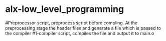 # alx-low_level_programming
#Preprocessor script, preprocess script before compling. At the preprocessing stage the header files and generate a file which is passed to the compiler
#1-compiler script, compiles the file and output it to main.o
